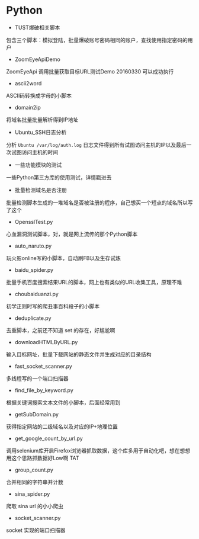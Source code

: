 # Python

- TUST爆破相关脚本

包含三个脚本：模拟登陆，批量爆破账号密码相同的账户，查找使用指定密码的用户

- ZoomEyeApiDemo

ZoomEyeApi 调用批量获取目标URL测试Demo 20160330 可以成功执行

- ascii2word

ASCII码转换成字母的小脚本

- domain2ip

将域名批量批量解析得到IP地址

- Ubuntu_SSH日志分析

分析 `Ubuntu /var/log/auth.log` 日志文件得到所有试图访问主机的IP以及最后一次试图访问主机的时间

- 一些功能模块的测试

一些Python第三方库的使用测试，详情戳进去

- 批量检测域名是否注册

批量检测脚本生成的一堆域名是否被注册的程序，自己想买一个短点的域名所以写了这个

- OpensslTest.py

心血漏洞测试脚本，对，就是网上流传的那个Python脚本

- auto_naruto.py

玩火影online写的小脚本，自动刷FB以及生存试炼

- baidu_spider.py

批量手机百度搜索结果URL的脚本，网上也有类似的URL收集工具，原理不难

- choubaiduanzi.py

初学正则时写的爬丑事百科段子的小脚本

- deduplicate.py

去重脚本，之前还不知道 set 的存在，好尴尬啊

- downloadHTMLByURL.py

输入目标网址，批量下载网站的静态文件并生成对应的目录结构

- fast_socket_scanner.py

多线程写的一个端口扫描器

- find_file_by_keyword.py

根据关键词搜索文本文件的小脚本，后面经常用到

- getSubDomain.py

获得指定网站的二级域名以及对应的IP+地理位置

- get_google_count_by_url.py

调用selenium库开启Firefox浏览器抓取数据，这个库多用于自动化吧，想在想想用这个思路抓数据好Low啊 TAT

- group_count.py

合并相同的字符串并计数

- sina_spider.py

爬取 sina url 的小小爬虫

- socket_scanner.py

socket 实现的端口扫描器


